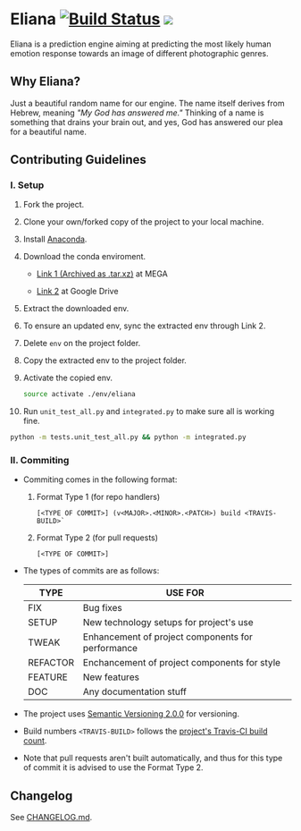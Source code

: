 # Eliana [![Build Status](https://travis-ci.org/raymelon/Eliana.svg)](https://travis-ci.org/raymelon/Eliana) ![](https://reposs.herokuapp.com/?path=raymelon/Eliana)
Eliana is a prediction engine aiming at predicting the most likely human emotion response towards an image of different photographic genres.

## Why Eliana?

Just a beautiful random name for our engine. The name itself derives from Hebrew, meaning *"My God has answered me."* Thinking of a name is something that drains your brain out, and yes, God has answered our plea for a beautiful name.

## Contributing Guidelines
### I. Setup
1. Fork the project.
2. Clone your own/forked copy of the project to your local machine.
3. Install [Anaconda](https://www.anaconda.com/downloads).
4. Download the conda enviroment.

   - [Link 1 (Archived as .tar.xz)](https://mega.nz/#!82gBBCqT!clt5iihZZGYDGOE6utsr207iNviRAFqbI-_TsPFmswQ) at MEGA
   
   - [Link 2](https://drive.google.com/open?id=0B2Gw0zD3SerkVWtsSVlRTUNuWVE) at Google Drive
   
5. Extract the downloaded env.   
6. To ensure an updated env, sync the extracted env through Link 2.
7. Delete `env` on the project folder.
8. Copy the extracted env to the project folder.
9. Activate the copied env.
   ```Bash
   source activate ./env/eliana
   ```
10. Run `unit_test_all.py` and `integrated.py` to make sure all is working fine.
   ```Bash
   python -m tests.unit_test_all.py && python -m integrated.py
   ```

### II. Commiting
- Commiting comes in the following format:
   1. Format Type 1 (for repo handlers)
       
       ```
       [<TYPE OF COMMIT>] (v<MAJOR>.<MINOR>.<PATCH>) build <TRAVIS-BUILD>`
       ```

   2. Format Type 2 (for pull requests)
   
      ```
      [<TYPE OF COMMIT>]
      ```

- The types of commits are as follows:


     | TYPE | USE FOR |
     |----- | ------- |
     | FIX | Bug fixes |
     | SETUP | New technology setups for project's use |
     | TWEAK | Enhancement of project components for performance |
     | REFACTOR | Enchancement of project components for style |
     | FEATURE | New features |
     | DOC | Any documentation stuff |

- The project uses [Semantic Versioning 2.0.0](http://semver.org/) for versioning.

- Build numbers `<TRAVIS-BUILD>` follows the [project's Travis-CI build count](https://travis-ci.org/raymelon/Eliana). 

- Note that pull requests aren't built automatically, and thus for this type of commit it is advised to use the Format Type 2.

## Changelog
See [CHANGELOG.md](https://github.com/raymelon/Eliana/blob/0.1-pre/CHANGELOG.md).



